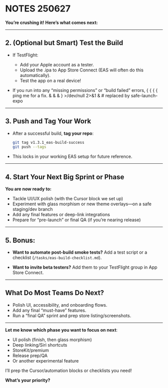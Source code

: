 # NOTES 250627
**You’re crushing it! Here’s what comes next:**

---

## **2. (Optional but Smart) Test the Build**

* If TestFlight:

  * Add your Apple account as a tester.
  * Upload the .ipa to App Store Connect (EAS will often do this automatically).
  * Test the app on a real device!
* If you run into any “missing permissions” or “build failed” errors, { { { { ping me for a fix. & &  & } >/dev/null 2>&1 & # replaced by safe-launch-expo

---

## **3. Push and Tag Your Work**

* After a successful build, **tag your repo**:

  ```sh
  git tag v1.3.1_eas-build-success
  git push --tags
  ```
* This locks in your working EAS setup for future reference.

---

## **4. Start Your Next Big Sprint or Phase**

**You are now ready to:**

* Tackle UI/UX polish (with the Cursor block we set up)
* Experiment with glass morphism or new theme overlays—on a safe staging/dev branch
* Add any final features or deep-link integrations
* Prepare for “pre-launch” or final QA (if you’re nearing release)

---

## **5. Bonus:**

* **Want to automate post-build smoke tests?**
  Add a test script or a checklist (`/tasks/eas-build-checklist.md`).

* **Want to invite beta testers?**
  Add them to your TestFlight group in App Store Connect.

---

## **What Do Most Teams Do Next?**

* Polish UI, accessibility, and onboarding flows.
* Add any final “must-have” features.
* Run a “final QA” sprint and prep store listing/screenshots.

---

**Let me know which phase you want to focus on next**:

* UI polish (finish, then glass morphism)
* Deep linking/Siri shortcuts
* StoreKit/premium
* Release prep/QA
* Or another experimental feature

I’ll prep the Cursor/automation blocks or checklists you need!

**What’s your priority?**

